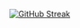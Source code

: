 [![GitHub Streak](https://streak-stats.demolab.com?user=TheWelshEngineer&theme=dracula&hide_border=true&date_format=j%2Fn%5B%2FY%5D)](https://git.io/streak-stats)
